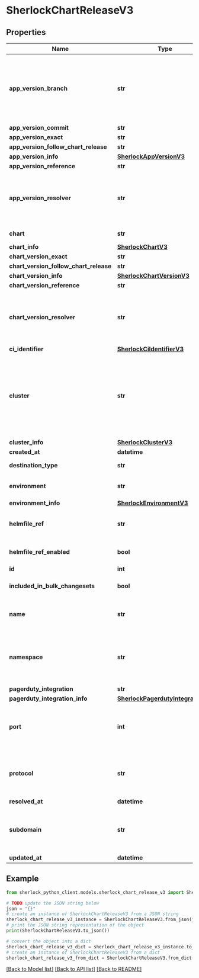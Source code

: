 # SherlockChartReleaseV3


## Properties

Name | Type | Description | Notes
------------ | ------------- | ------------- | -------------
**app_version_branch** | **str** | When creating, will default to the app&#39;s mainline branch if no other app version info is present | [optional] 
**app_version_commit** | **str** |  | [optional] 
**app_version_exact** | **str** |  | [optional] 
**app_version_follow_chart_release** | **str** |  | [optional] 
**app_version_info** | [**SherlockAppVersionV3**](SherlockAppVersionV3.md) |  | [optional] 
**app_version_reference** | **str** |  | [optional] 
**app_version_resolver** | **str** | // When creating, will default to automatically reference any provided app version fields | [optional] 
**chart** | **str** | Required when creating | [optional] 
**chart_info** | [**SherlockChartV3**](SherlockChartV3.md) |  | [optional] 
**chart_version_exact** | **str** |  | [optional] 
**chart_version_follow_chart_release** | **str** |  | [optional] 
**chart_version_info** | [**SherlockChartVersionV3**](SherlockChartVersionV3.md) |  | [optional] 
**chart_version_reference** | **str** |  | [optional] 
**chart_version_resolver** | **str** | When creating, will default to automatically reference any provided chart version | [optional] 
**ci_identifier** | [**SherlockCiIdentifierV3**](SherlockCiIdentifierV3.md) |  | [optional] 
**cluster** | **str** | When creating, will default the environment&#39;s default cluster, if provided. Either this or environment must be provided. | [optional] 
**cluster_info** | [**SherlockClusterV3**](SherlockClusterV3.md) |  | [optional] 
**created_at** | **datetime** |  | [optional] 
**destination_type** | **str** | Calculated field | [optional] 
**environment** | **str** | Either this or cluster must be provided. | [optional] 
**environment_info** | [**SherlockEnvironmentV3**](SherlockEnvironmentV3.md) |  | [optional] 
**helmfile_ref** | **str** |  | [optional] [default to 'HEAD']
**helmfile_ref_enabled** | **bool** |  | [optional] [default to False]
**id** | **int** |  | [optional] 
**included_in_bulk_changesets** | **bool** |  | [optional] [default to True]
**name** | **str** | When creating, will be calculated if left empty | [optional] 
**namespace** | **str** | When creating, will default to the environment&#39;s default namespace, if provided | [optional] 
**pagerduty_integration** | **str** |  | [optional] 
**pagerduty_integration_info** | [**SherlockPagerdutyIntegrationV3**](SherlockPagerdutyIntegrationV3.md) |  | [optional] 
**port** | **int** | When creating, will use the chart&#39;s default if left empty | [optional] 
**protocol** | **str** | When creating, will use the chart&#39;s default if left empty | [optional] 
**resolved_at** | **datetime** |  | [optional] 
**subdomain** | **str** | When creating, will use the chart&#39;s default if left empty | [optional] 
**updated_at** | **datetime** |  | [optional] 

## Example

```python
from sherlock_python_client.models.sherlock_chart_release_v3 import SherlockChartReleaseV3

# TODO update the JSON string below
json = "{}"
# create an instance of SherlockChartReleaseV3 from a JSON string
sherlock_chart_release_v3_instance = SherlockChartReleaseV3.from_json(json)
# print the JSON string representation of the object
print(SherlockChartReleaseV3.to_json())

# convert the object into a dict
sherlock_chart_release_v3_dict = sherlock_chart_release_v3_instance.to_dict()
# create an instance of SherlockChartReleaseV3 from a dict
sherlock_chart_release_v3_from_dict = SherlockChartReleaseV3.from_dict(sherlock_chart_release_v3_dict)
```
[[Back to Model list]](../README.md#documentation-for-models) [[Back to API list]](../README.md#documentation-for-api-endpoints) [[Back to README]](../README.md)


